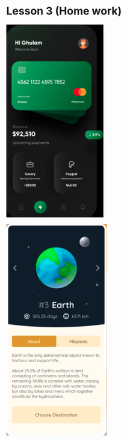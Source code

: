 # Lesson 3 (Home work)

![AutoLayout with Storyboard](auto_layout_storyboard.png)

![AutoLayout with UIKit](auto_layout_uikit.png)


